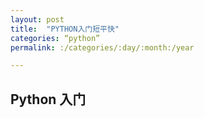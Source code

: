 ```yaml
---
layout: post
title:  "PYTHON入门短平快"
categories: “python”
permalink: :/categories/:day/:month:/year

---
```


## Python 入门